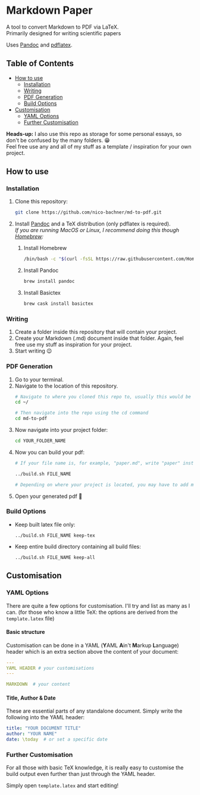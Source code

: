 # Markdown Paper

A tool to convert Markdown to PDF via LaTeX. \
Primarily designed for writing scientific papers

Uses [Pandoc](https://pandoc.org) and [pdflatex](https://www.latex-project.org).

## Table of Contents
- [How to use](#How-to-use)
    - [Installation](#Installation)
    - [Writing](#Writing)
    - [PDF Generation](#PDF-Generation)
    - [Build Options](#Build-Options)
- [Customisation](#Customisation)
    - [YAML Options](#YAML-Options)
    - [Further Customisation](#Further-Customisation)

**Heads-up:** I also use this repo as storage for some personal essays, so don't be confused by the many folders. :grin: \
Feel free use any and all of my stuff as a template / inspiration for your own project.

## How to use
### Installation

1. Clone this repository:
    ``` sh
    git clone https://github.com/nico-bachner/md-to-pdf.git
    ```
0. Install [Pandoc](https://pandoc.org/installing.html) and a TeX distribution (only pdflatex is required). \
*If you are running MacOS or Linux, I recommend doing this though [Homebrew](https://brew.sh):*

    1. Install Homebrew
        ``` sh
        /bin/bash -c "$(curl -fsSL https://raw.githubusercontent.com/Homebrew/install/master/install.sh)"
        ```
    2. Install Pandoc
        ``` sh
        brew install pandoc
        ```
    3. Install Basictex
        ``` sh
        brew cask install basictex
        ```

### Writing 
1. Create a folder inside this repository that will contain your project.
0. Create your Markdown (.md) document inside that folder. Again, feel free use my stuff as inspiration for your project.
0. Start writing :wink:

### PDF Generation
1. Go to your terminal.
0. Navigate to the location of this repository.
    ```sh
    # Navigate to where you cloned this repo to, usually this would be in your home folder
    cd ~/

    # Then navigate into the repo using the cd command
    cd md-to-pdf
    ```
0. Now navigate into your project folder:
    ``` sh
    cd YOUR_FOLDER_NAME
    ```
0. Now you can build your pdf:
    ``` sh
    # If your file name is, for example, "paper.md", write "paper" instead of FILE_NAME

    ../build.sh FILE_NAME

    # Depending on where your project is located, you may have to add more dots to the beginning
    ```
0. Open your generated pdf :tada:

### Build Options
- Keep built latex file only:
    ```
    ../build.sh FILE_NAME keep-tex
    ```
- Keep entire build directory containing all build files: 
    ```
    ../build.sh FILE_NAME keep-all
    ```

## Customisation
### YAML Options
There are quite a few options for customisation. I'll try and list as many as I can. (for those who know a little TeX: the options are derived from the `template.latex` file)

#### Basic structure
Customisation can be done in a YAML (**Y**AML **A**in't **M**arkup **L**anguage) header which is an extra section above the content of your document:
``` YAML
---
YAML HEADER # your customisations
---

MARKDOWN  # your content
```

#### Title, Author & Date
These are essential parts of any standalone document. Simply write the following into the YAML header:
``` YAML
title: "YOUR DOCUMENT TITLE"
author: "YOUR NAME"
date: \today  # or set a specific date
```

### Further Customisation
For all those with basic TeX knowledge, it is really easy to customise the build output even further than just through the YAML header.

Simply open `template.latex` and start editing!
